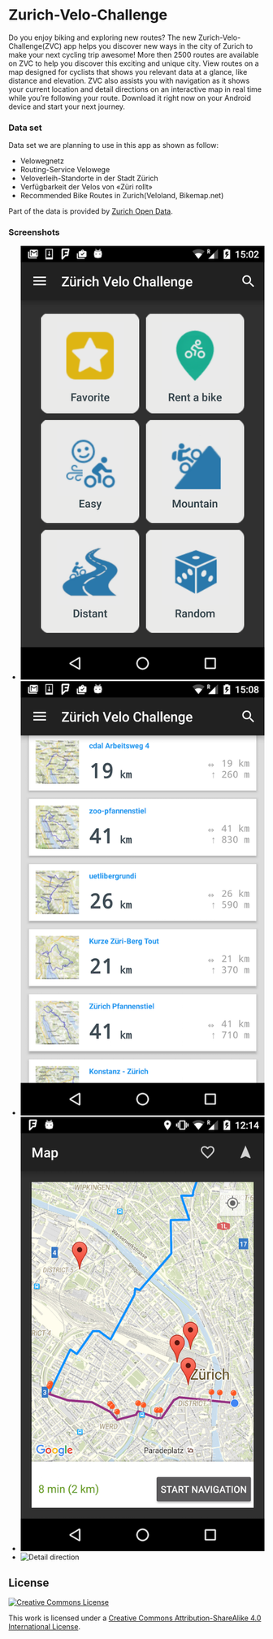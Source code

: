 # Zurich-Velo-Challenge

Do you enjoy biking and exploring new routes? The new Zurich-Velo-Challenge(ZVC) app helps you discover new ways in the city of Zurich to make your next cycling trip awesome! More then 2500 routes are available on ZVC to help you discover this exciting and unique city. View routes on a map designed for cyclists that shows you relevant data at a glance, like distance and elevation. ZVC also assists you with navigation as it shows your current location and detail directions on an interactive map in real time while you’re following your route. Download it right now on your Android device and start your next journey.

### Data set
Data set we are planning to use in this app as shown as follow:
* Velowegnetz
* Routing-Service Velowege
* Veloverleih-Standorte in der Stadt Zürich
* Verfügbarkeit der Velos von «Züri rollt»
* Recommended Bike Routes in Zurich(Veloland, Bikemap.net)

Part of the data is provided by [Zurich Open Data](https://data.stadt-zuerich.ch/).

### Screenshots

* ![Category page](screenshots/category_page.png "Starting page of the app")
* ![Route list](screenshots/route_list.png "View all the routes with its relevant data")
* ![Navigation](screenshots/navigation.png "Navigation mode")
* ![Detail direction](screehshots/navigation_detail.png "Detail directions")


## License

[![Creative Commons License](https://i.creativecommons.org/l/by-sa/4.0/88x31.png)](http://creativecommons.org/licenses/by-sa/4.0/)

This work is licensed under a [Creative Commons Attribution-ShareAlike 4.0 International License](http://creativecommons.org/licenses/by-sa/4.0/).
